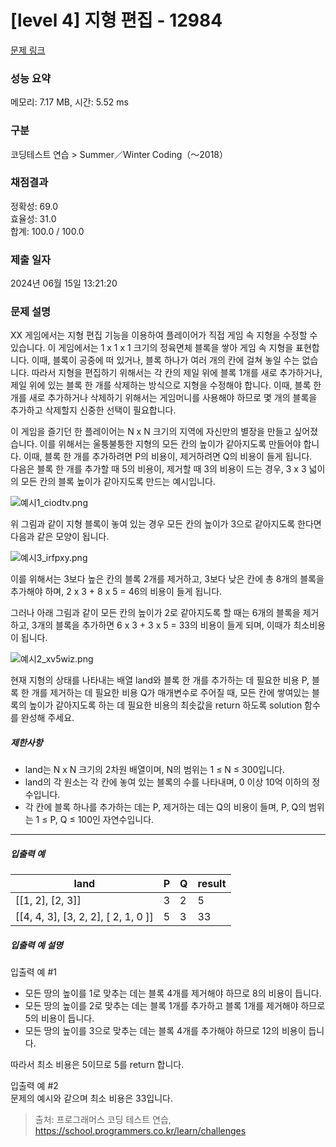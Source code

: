 # [level 4] 지형 편집 - 12984 

[문제 링크](https://school.programmers.co.kr/learn/courses/30/lessons/12984) 

### 성능 요약

메모리: 7.17 MB, 시간: 5.52 ms

### 구분

코딩테스트 연습 > Summer／Winter Coding（～2018）

### 채점결과

정확성: 69.0<br/>효율성: 31.0<br/>합계: 100.0 / 100.0

### 제출 일자

2024년 06월 15일 13:21:20

### 문제 설명

<p>XX 게임에서는 지형 편집 기능을 이용하여 플레이어가 직접 게임 속 지형을 수정할 수 있습니다. 이 게임에서는 1 x 1 x 1 크기의 정육면체 블록을 쌓아 게임 속 지형을 표현합니다. 이때, 블록이 공중에 떠 있거나, 블록 하나가 여러 개의 칸에 걸쳐 놓일 수는 없습니다. 따라서 지형을 편집하기 위해서는 각 칸의 제일 위에 블록 1개를 새로 추가하거나, 제일 위에 있는 블록 한 개를 삭제하는 방식으로 지형을 수정해야 합니다. 이때, 블록 한 개를 새로 추가하거나 삭제하기 위해서는 게임머니를 사용해야 하므로 몇 개의 블록을 추가하고 삭제할지 신중한 선택이 필요합니다.</p>

<p>이 게임을 즐기던 한 플레이어는 N x N 크기의 지역에 자신만의 별장을 만들고 싶어졌습니다. 이를 위해서는 울퉁불퉁한 지형의 모든 칸의 높이가 같아지도록 만들어야 합니다. 이때, 블록 한 개를 추가하려면 P의 비용이, 제거하려면 Q의 비용이 들게 됩니다.<br>
다음은 블록 한 개를 추가할 때 5의 비용이, 제거할 때 3의 비용이 드는 경우, 3 x 3 넓이의 모든 칸의 블록 높이가 같아지도록 만드는 예시입니다.</p>

<p><img src="https://grepp-programmers.s3.ap-northeast-2.amazonaws.com/files/production/5891e284-cc80-4ea1-85a4-4a6d32d1898d/%E1%84%8B%E1%85%A8%E1%84%89%E1%85%B51_ciodtv.png" title="" alt="예시1_ciodtv.png"></p>

<p>위 그림과 같이 지형 블록이 놓여 있는 경우 모든 칸의 높이가 3으로 같아지도록 한다면 다음과 같은 모양이 됩니다. </p>

<p><img src="https://grepp-programmers.s3.ap-northeast-2.amazonaws.com/files/production/4be4323b-99e4-41e2-bc9c-6a5507ddc85c/%E1%84%8B%E1%85%A8%E1%84%89%E1%85%B53_irfpxy.png" title="" alt="예시3_irfpxy.png"></p>

<p>이를 위해서는 3보다 높은 칸의 블록 2개를 제거하고, 3보다 낮은 칸에 총 8개의 블록을 추가해야 하며, 2 x 3 + 8 x 5 = 46의 비용이 들게 됩니다.</p>

<p>그러나 아래 그림과 같이 모든 칸의 높이가 2로 같아지도록 할 때는 6개의 블록을 제거하고, 3개의 블록을 추가하면 6 x 3 + 3 x 5 = 33의 비용이 들게 되며, 이때가 최소비용이 됩니다.</p>

<p><img src="https://grepp-programmers.s3.ap-northeast-2.amazonaws.com/files/production/8e29d5b1-72a0-45f5-941f-a923c05777cd/%E1%84%8B%E1%85%A8%E1%84%89%E1%85%B52_xv5wiz.png" title="" alt="예시2_xv5wiz.png"></p>

<p>현재 지형의 상태를 나타내는 배열 land와 블록 한 개를 추가하는 데 필요한 비용 P, 블록 한 개를 제거하는 데 필요한 비용 Q가 매개변수로 주어질 때, 모든 칸에 쌓여있는 블록의 높이가 같아지도록 하는 데 필요한 비용의 최솟값을 return 하도록 solution 함수를 완성해 주세요.</p>

<h5>제한사항</h5>

<ul>
<li>land는 N x N 크기의 2차원 배열이며, N의 범위는 1 ≤ N ≤ 300입니다.</li>
<li>land의 각 원소는 각 칸에 놓여 있는 블록의 수를 나타내며, 0 이상 10억 이하의 정수입니다.</li>
<li>각 칸에 블록 하나를 추가하는 데는 P, 제거하는 데는 Q의 비용이 들며, P, Q의 범위는 1 ≤ P, Q ≤ 100인 자연수입니다.</li>
</ul>

<hr>

<h5>입출력 예</h5>
<table class="table">
        <thead><tr>
<th>land</th>
<th>P</th>
<th>Q</th>
<th>result</th>
</tr>
</thead>
        <tbody><tr>
<td>[[1, 2], [2, 3]]</td>
<td>3</td>
<td>2</td>
<td>5</td>
</tr>
<tr>
<td>[[4, 4, 3], [3, 2, 2], [ 2, 1, 0 ]]</td>
<td>5</td>
<td>3</td>
<td>33</td>
</tr>
</tbody>
      </table>
<h5>입출력 예 설명</h5>

<p>입출력 예 #1</p>

<ul>
<li>모든 땅의 높이를 1로 맞추는 데는 블록 4개를 제거해야 하므로 8의 비용이 듭니다.</li>
<li>모든 땅의 높이를 2로 맞추는 데는 블록 1개를 추가하고 블록 1개를 제거해야 하므로 5의 비용이 듭니다.</li>
<li>모든 땅의 높이를 3으로 맞추는 데는 블록 4개를 추가해야 하므로 12의 비용이 듭니다.</li>
</ul>

<p>따라서 최소 비용은 5이므로 5를 return 합니다.</p>

<p>입출력 예 #2<br>
문제의 예시와 같으며 최소 비용은 33입니다.</p>


> 출처: 프로그래머스 코딩 테스트 연습, https://school.programmers.co.kr/learn/challenges